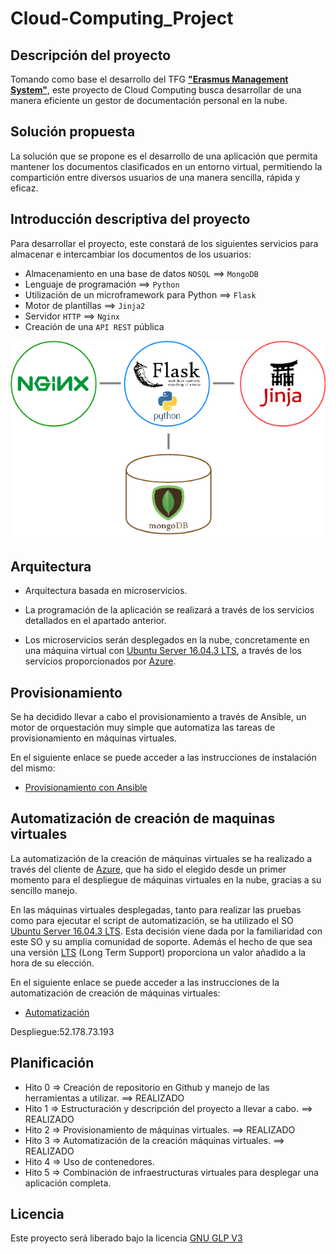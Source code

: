 # Cloud-Computing_Project

## Descripción del proyecto

Tomando como base el desarrollo del TFG **["Erasmus Management System"](http://www.emsystem.eu/)**, este proyecto de Cloud Computing busca desarrollar de una manera eficiente un gestor de documentación personal en la nube.

## Solución propuesta

La solución que se propone es el desarrollo de una aplicación que permita mantener los documentos clasificados en un entorno virtual, permitiendo la compartición entre diversos usuarios de una manera sencilla, rápida y eficaz.

## Introducción descriptiva del proyecto

Para desarrollar el proyecto, este constará de los siguientes servicios para almacenar e intercambiar los documentos de los usuarios:

- Almacenamiento en una base de datos `NOSQL` ==> `MongoDB`
- Lenguaje de programación ==> `Python`
- Utilización de un microframework para Python ==> `Flask`
- Motor de plantillas ==> `Jinja2`
- Servidor `HTTP` ==> `Nginx`
- Creación de una `API REST` pública

![alt text](docs/images/Flask+Mongo+Nginx+Jinja2.png "Diagrama")

## Arquitectura

- Arquitectura basada en microservicios.

- La programación de la aplicación se realizará a través de los servicios detallados en el apartado anterior.

- Los microservicios serán desplegados en la nube, concretamente en una máquina virtual con [Ubuntu Server 16.04.3 LTS](https://wiki.ubuntu.com/XenialXerus/ReleaseNotes?_ga=2.130289736.659109912.1510849497-1227624830.1510666285), a través de los servicios proporcionados por [Azure](https://azure.microsoft.com/es-es/).

## Provisionamiento

Se ha decidido llevar a cabo el provisionamiento a través de Ansible, un motor de orquestación muy simple que automatiza las tareas de provisionamiento en máquinas virtuales.

En el siguiente enlace se puede acceder a las instrucciones de instalación del mismo:

- [Provisionamiento con Ansible](/provision/ansible/README.md)

## Automatización de creación de maquinas virtuales

La automatización de la creación de máquinas virtuales se ha realizado a través del cliente de [Azure](https://azure.microsoft.com/es-es/), que ha sido el elegido desde un primer momento para el despliegue de máquinas virtuales en la nube, gracias a su sencillo manejo.

En las máquinas virtuales desplegadas, tanto para realizar las pruebas como para ejecutar el script de automatización, se ha utilizado el SO [Ubuntu Server 16.04.3 LTS](https://wiki.ubuntu.com/XenialXerus/ReleaseNotes?_ga=2.130289736.659109912.1510849497-1227624830.1510666285). Esta decisión viene dada por la familiaridad con este SO  y su amplia comunidad de soporte. Además el hecho de que sea una versión [LTS](https://wiki.ubuntu.com/LTS) (Long Term Support) proporciona un valor añadido a la hora de su elección.

En el siguiente enlace se puede acceder a las instrucciones de la automatización de creación de máquinas virtuales:

- [Automatización](/automation/README.md)

Despliegue:52.178.73.193

## Planificación

- Hito 0 => Creación de repositorio en Github y manejo de las herramientas a utilizar. ==> REALIZADO
- Hito 1 => Estructuración y descripción del proyecto a llevar a cabo. ==> REALIZADO 
- Hito 2 => Provisionamiento de máquinas virtuales. ==> REALIZADO
- Hito 3 => Automatización de la creación máquinas virtuales. ==> REALIZADO
- Hito 4 => Uso de contenedores.
- Hito 5 => Combinación de infraestructuras virtuales para desplegar una aplicación completa.

## Licencia
Este proyecto será liberado bajo la licencia [GNU GLP V3](https://github.com/RamonGago/Cloud-Computing_Project/blob/master/LICENSE)
